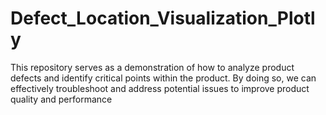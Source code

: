 # Defect_Location_Visualization_Plotly
This repository serves as a demonstration of how to analyze product defects and identify critical points within the product. By doing so, we can effectively troubleshoot and address potential issues to improve product quality and performance
